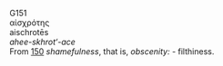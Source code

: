 <body>
  <p>G151<br>  αἰσχρότης  <br> aischrotēs  <br><i>ahee-skhrot‘-ace </i><br>From <a href="g0150.htm">150</a>  <i>shamefulness</i>, that is, <i>obscenity:</i> - filthiness.<br></p>
 </body>